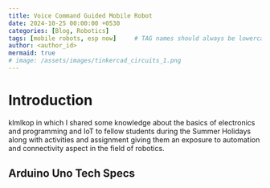 ```yaml
---
title: Voice Command Guided Mobile Robot
date: 2024-10-25 00:00:00 +0530
categories: [Blog, Robotics]
tags: [mobile robots, esp now]     # TAG names should always be lowercase
author: <author_id>
mermaid: true
# image: /assets/images/tinkercad_circuits_1.png
---
```


# Introduction
klmlkop in which I shared some knowledge about the basics of electronics and programming and IoT to fellow students during the Summer Holidays along with activities and assignment giving them an exposure to automation and connectivity aspect in the field of robotics.

## Arduino Uno Tech Specs
